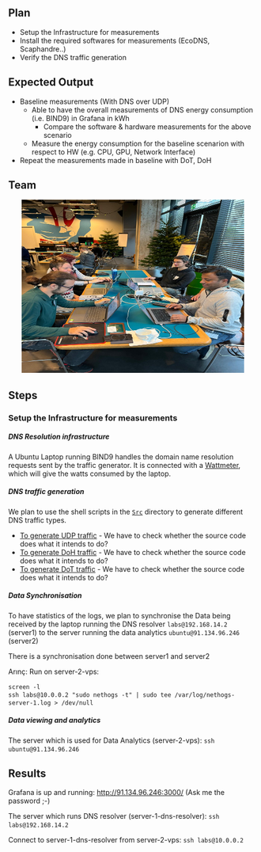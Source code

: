 ## Plan

* Setup the Infrastructure for measurements
* Install the required softwares for measurements (EcoDNS, Scaphandre..)
* Verify the DNS traffic generation


## Expected Output
* Baseline measurements (With DNS over UDP)
  * Able to have the overall measurements of DNS energy consumption (i.e. BIND9) in Grafana in kWh
    * Compare the software & hardware measurements for the above scenario 
  * Measure the energy consumption for the baseline scenarion with respect to HW (e.g. CPU, GPU, Network Interface)
* Repeat the measurements made in baseline with DoT, DoH

## Team  

<p align="center">
  <img width="450" height="350" src="https://github.com/AFNIC/EcoDNS/blob/main/Images/HackathonTeam.jpeg">
</p>

## Steps 
### Setup the Infrastructure for measurements

##### DNS Resolution infrastructure

A Ubuntu Laptop running BIND9 handles the domain name resolution requests sent by the traffic generator. It is connected with a [Wattmeter](https://www.yoctopuce.com/EN/products/capteurs-electriques-usb/yocto-watt), which will give the watts consumed by the laptop.

##### DNS traffic generation
We plan to use the shell scripts in the [`Src`](Src/) directory to generate different DNS traffic types.
* [To generate UDP traffic](Src/request2.sh)  - We have to check whether the source code does what it intends to do?
* [To generate DoH traffic](Src/request_doh.sh)  - We have to check whether the source code does what it intends to do?
* [To generate DoT traffic](Src/request_dot.sh)  - We have to check whether the source code does what it intends to do?

##### Data Synchronisation

To have statistics of the logs, we plan to synchronise the Data being received by the laptop running the DNS resolver `labs@192.168.14.2` (server1) to the server running the data analytics `ubuntu@91.134.96.246` (server2)

There is a synchronisation done between server1 and server2

Arınç: Run on server-2-vps:
```
screen -l
ssh labs@10.0.0.2 "sudo nethogs -t" | sudo tee /var/log/nethogs-server-1.log > /dev/null
```

##### Data viewing and analytics

The server which is used for Data Analytics (server-2-vps): `ssh ubuntu@91.134.96.246`

## Results


Grafana is up and running: http://91.134.96.246:3000/ (Ask me the password ;-)

The server which runs DNS resolver (server-1-dns-resolver): `ssh labs@192.168.14.2`

Connect to server-1-dns-resolver from server-2-vps: `ssh labs@10.0.0.2`
